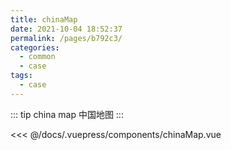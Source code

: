 ```yaml
---
title: chinaMap
date: 2021-10-04 18:52:37
permalink: /pages/b792c3/
categories:
  - common
  - case
tags:
  - case
---
```


::: tip china map
中国地图
:::

<InitDemoBlock>
  <div>
    <chinaMap/>
  </div>
</InitDemoBlock>

<<< @/docs/.vuepress/components/chinaMap.vue
